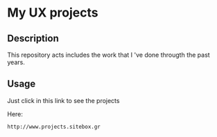 # My UX projects

## Description
This repository acts includes the work that I 've done througth the past years.
## Usage
Just click in this link to see the projects

Here:
```
http://www.projects.sitebox.gr
```

